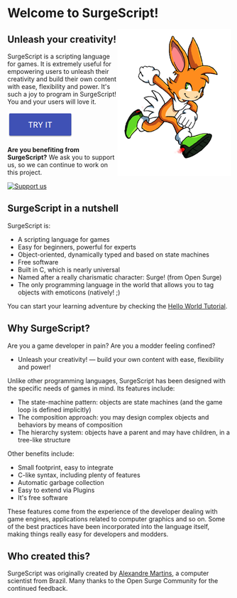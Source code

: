 Welcome to SurgeScript!
=======================

<img src="img/surge.png" align="right" width="256">

Unleash your creativity!
------------------------

SurgeScript is a scripting language for games. It is extremely useful for empowering users to unleash their creativity and build their own content with ease, flexibility and power. It's such a joy to program in SurgeScript! You and your users will love it.

[![Download](img/download.png)](download)

**Are you benefiting from SurgeScript?** We ask you to support us, so we can continue to work on this project.

[![Support us](https://www.paypalobjects.com/en_US/i/btn/btn_donateCC_LG.gif)](https://www.paypal.com/cgi-bin/webscr?cmd=_s-xclick&hosted_button_id=3WAZYYTB22KFG)

SurgeScript in a nutshell
-------------------------

SurgeScript is:

* A scripting language for games
* Easy for beginners, powerful for experts
* Object-oriented, dynamically typed and based on state machines
* Free software
* Built in C, which is nearly universal
* Named after a really charismatic character: Surge! (from Open Surge)
* The only programming language in the world that allows you to tag objects with emoticons (natively! ;)

You can start your learning adventure by checking the [Hello World Tutorial](tutorials/hello.md).

Why SurgeScript?
----------------

Are you a game developer in pain? Are you a modder feeling confined?

- Unleash your creativity! — build your own content with ease, flexibility and power!

Unlike other programming languages, SurgeScript has been designed with the specific needs of games in mind. Its features include:

- The state-machine pattern: objects are state machines (and the game loop is defined implicitly)
- The composition approach: you may design complex objects and behaviors by means of composition
- The hierarchy system: objects have a parent and may have children, in a tree-like structure

Other benefits include:

- Small footprint, easy to integrate
- C-like syntax, including plenty of features
- Automatic garbage collection
- Easy to extend via Plugins
- It's free software

These features come from the experience of the developer dealing with game engines, applications related to computer graphics and so on. Some of the best practices have been incorporated into the language itself, making things really easy for developers and modders.

Who created this?
-----------------
SurgeScript was originally created by [Alexandre Martins](https://github.com/alemart), a computer scientist from Brazil. Many thanks to the Open Surge Community for the continued feedback.
